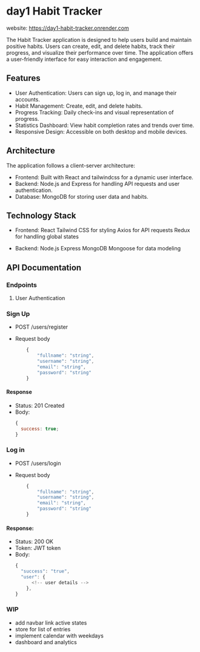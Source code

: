 # day1 Habit Tracker

website: https://day1-habit-tracker.onrender.com

The Habit Tracker application is designed to help users build and maintain positive habits. Users can create, edit, and delete habits, track their progress, and visualize their performance over time. The application offers a user-friendly interface for easy interaction and engagement.

## Features

- User Authentication: Users can sign up, log in, and manage their accounts.
- Habit Management: Create, edit, and delete habits.
- Progress Tracking: Daily check-ins and visual representation of progress.
- Statistics Dashboard: View habit completion rates and trends over time.
- Responsive Design: Accessible on both desktop and mobile devices.

## Architecture

The application follows a client-server architecture:

- Frontend: Built with React and tailwindcss for a dynamic user interface.
- Backend: Node.js and Express for handling API requests and user authentication.
- Database: MongoDB for storing user data and habits.

## Technology Stack

- Frontend:
  React
  Tailwind CSS for styling
  Axios for API requests
  Redux for handling global states

- Backend:
  Node.js
  Express
  MongoDB
  Mongoose for data modeling

## API Documentation

### Endpoints

1. User Authentication

### Sign Up

- POST /users/register
- Request body

  ```js
      {
          "fullname": "string",
          "username": "string",
          "email": "string",
          "password": "string"
      }
  ```

#### Response

- Status: 201 Created
- Body:
  ```js
  {
    success: true;
  }
  ```

### Log in

- POST /users/login
- Request body

  ```js
      {
          "fullname": "string",
          "username": "string",
          "email": "string",
          "password": "string"
      }
  ```

#### Response:

- Status: 200 OK
- Token: JWT token
- Body:
  ```js
  {
    "success": "true",
    "user": {
        <!-- user details -->
      },
  }
  ```

### WIP

- add navbar link active states
- store for list of entries
- implement calendar with weekdays
- dashboard and analytics
